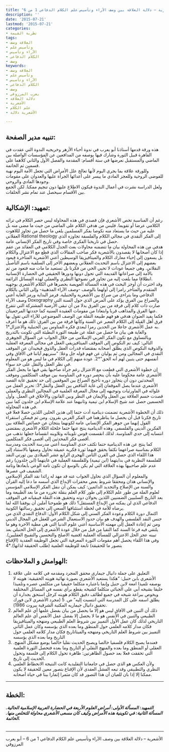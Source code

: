 ```yaml
---
title: "الأشعرية – دلالة العلاقة بين وصف الآراء وتأسيس علم الكلام الدفاعي 1 من 6"
description: ''
date: '2015-07-21'
lastmod: '2015-07-21'
categories:
- نظرية القيمة
tags:
- العلاقة وصف
- وتأسيس علم
- الآراء وتأسيس
- الكلام الدفاعي
- وصف
keywords:
- العلاقة وصف
- وتأسيس علم
- الآراء وتأسيس
- الكلام الدفاعي
- وصف
- يعرب المرزوقي
- دلالة العلاقة
- الأشعرية
- علم الكلام
- الأشعرية دلالة

---
```

## **تنبيه مدير الصفحة:**

هذه ورقة قدمها أستاذنا أبو يعرب في ندوة أحباء الأزهر وخريجيه الندوة التي عقدت في القاهرة قبيل الثورة وشارك فيها بوصفه من المدافعين عن المؤسسات الواصلة بين الماضي والمستقبل نعرضها في ستة أقسام: المقدمة والفصل الأول والثاني كلاهما على قسمين ثم الخاتمة.  
وللورقة علاقة بما يجري اليوم لأنها تعالج علل الأمراض التي تجعل الأمة اليوم نهبة للفوضى الروحية وللعجز المادي ما ييسر على أعدائها الجرأة عليها والعدوان على مقومات وجودها المادي والروحي.  
ولعل الدراسة نشرت في أعمال الندوة فيكون الاطلاع عليها دون تنجيم ممكنا. لكن الجمع بين الأقسام سيحصل عند تمام نشر الحلقات.

## **تمهيد: الإشكالية:**

رغم أن المناسبة تخص الأشعري فإن قصدي في هذه المحاولة ليس حصر الكلام في تراثه الكلامي عرضا أو تقويما. فليس من هدفي الكلام على الماضي من حيث ما مضى منه بل عليه من حيث ما يستعاد منه نكوصا بفكر المسلمين يلغي ما حصل من تجاوز لللاهوت العقلاني Rational theology إلى الفكر النقدي في مجالي الكلام والفلسفة تجاوزه الذي حصل في تاريخنا الفكري خاصة وفي تاريخ الفكر الإنساني عامة.  
هدفي من هذه المحاولة بيان ما تتضمنه محاولات بعث الجدل الكلامي في العقائد من عقم إذا كان أصحابها لا يقصدون بالأشعرية فكر صاحب المقالات الذي قطع مع الاعتزال والكلام بل يسعون إلى إحياء معارك الكلام والميتافيزيقا الوسيطين أعني الأشعرية المتأخرة فيعود بعضهم إلى الاعتزال باسم التحديث العقلاني وبعضهم الآخر إلى السلفية باسم التأصيل النقلاني. وهي جميعا عودات لا تحيي الحي من فكرنا بل تستعيد ما مات منه فتعود من ثم بالأمة إلى صراعاتها القديمة التي تحول دونها ودورها الحقيقي في الحضارة الإنسانية انطلاقا مما بلغت إليه من تجاوز في نضوجها النظري والعملي لهذه المسائل الزائفة.  
وقد اخترت أن أوجز البحث في هذه المسألة العويصة بحصرها في الكلام الأشعري بوجهيه المتقدم والمتأخر رامزا إلى أولهما بالوصف -وصف الآراء المذهبية- وإلى الثاني بالكلام الدفاعي وما يتراءى من صراع بين الأشعرية والحنبلية. فرمز البداية ورمز الغاية أعني وصف الآراء Doxography والصراع بين الفرق يؤكد على المرض الذي حول السنة التي صارت ذات كلام إلى فرقة من بين الفرق بدلا من أن تبقى الأرضية المشتركة التي تتفرع عنها الفرق والمذاهب قربا وابتعادا من مقومات العقيدة السنية كما حددتها المرجعيتان.  
فكما يفيد العنوان هدفي هو فهم طبيعة النقلة من الوصف الموضوعي للآراء التي تقول بها فرق أهل القبلة إلى الكلام المعبر عن السنة وكأنها فرقة من بين الفرق: ذلك هو ما أعرف به عمل الأشعري جاعلا من الحدين رمزا لبعدي فكره المناوس بين الحنبلية والاعتزال\*1.  
والغاية هي بيان ما حصل من غفلة عن طبيعة الثورة البطيئة التي تكونت بالتدريج وبالتساوق مع تكون الفكر العربي الإسلامي من خلال الجواب عن السؤال الجوهري التالي: كيف تم النكوص إلى الموقف الميتافيزيقي الغفل في مجالي المعرفة العقلية والذوقية النكوص الذي يطلق أصحابه بمقتضاه قدرات العقل والذوق فيحيدان عن الموقف النقدي في المجالين ومن ثم يوليان عن فهم قوله جل وعلا: “سنريهم آياتنا في الآفاق وفي أنفسهم حتى يتبين لهم أنه الحق”\*2. عودة منهم إلى الكلام في ما ليس هو من المعلوم في نظر العقل والنقل على حد سواء.  
إن خطوة الأشعري التي قطعت مع الاعتزال رغم جرأة صاحبها بقي فيها ما يجعل الفكر الأشعري عامة محكوما عليه بأن ينحصر دوره في المناوسة بين موقف المتكلمين وموقف المحدثين دون أن يتجاوز دوره تأجيج الصراع بين الموقفين إلى حد تحقيق غاية القصد الأشعري عندما يصل الموقفان إلى غاية التناقض بين العقل والنقل\*3: تحرير العقل من غلوائه في الماورئيات وتوجيهه إلى مجال المعرفة العلمية في المجالين النظري والعملي قصدت حسم العلاقة بين العقل والإيمان في النظر وبين القانون والأخلاق في العمل. وأول الحسمين حصل عند شيخ الإسلام ابن تيمية وثانيهما عند علامة الإسلام ابن خلدون كما نبين في هذه المحاولة.  
ذلك أن الخطوة الأشعرية تضمنت دينامية أدت حتما إلى هذين الحلين اللذين حصلا فعلا في تاريخ فكرنا قبل أن يحصل ما يناظرهما في الفكر الغربي بقرون. ومن ثم فيمكن استقراء القول إنهما من جوهر الفكر الإنساني عامة لكونهما ينتجان عن خصائص العلاقة بين الفكرين الديني والفلسفي. وهذه الدينامية ينتج عنها حتما خلخلة الكلام الأشعري بمقتضى انتسابه إلى حدي المناوسة. لذلك انقسمت قوس تلويناته وتلاوينه انقساما جعلها تذهب من أقصى فكر المحدثين إلى أقصى فكر المتكلمين.  
كما ينتج عن هذه الدينامية حتما تكثف حدي المناوسة أعني مدرسة الحديث ومدرسة الكلام بمناسبة صراعهما تكثفا يحقق فيهما ثورة فكرية عميقة نحاول وصفها بالاستناد إلى هذا اللقاء الذي حصل في القرن الثامن الهجري الرابع عشر الميلادي بين ثورتي النقد للفلسفة النظرية في بدايتهما (ابن تيمية) وللفلسفة العملية في غايتهما (ابن خلدون) رغم عدم علم صاحبيها بهذه العلاقة التي لم يكن بالوسع أن تكون تامة الوعي بأبعادها وتامة الشفيف في عصرها.  
والمعلوم أن السؤال الذي نحاول الجواب عنه قد مهد له رائدا نقد الفكر الإسلامي والإنساني هذان ومحققا شروط بعض محفزات الإبداع الذي أسسه ما دعا إليه القرآن والسنة من الإصلاح والتجديد الدائمين: كيف يمكن أن ننقل الفكر الإسلامي المؤسس لعلوم الملة من طور علم الكلام إلى طور كلام العلم بنقلة تحرره من ما بعد الطبيعة وما بعد التاريخ السلبيين الضمنيين اللذين يحولان دونه وتحقيق هذه النقلة فيبقيانه في الموقف الدفاعي الذي لن يمكنه من الإبداع المستقل؟ ذلك هو طموحنا آملين أن يوفقنا الله لما يرضاه للأمة في لحظة استئنافها السعي إلى تحقيق رسالتها الكونية.  
اكتمال دورة الكلام وعودة الفكر السني إلى شكل الكلام الأول: الدفاع النقدي الذي من جنس النقد الفلسفي والهدف هو بيان حدود الاستعمال الشرعي للعقل في المجال الديني ومن ثم إعادة العقل إلى مهمته الأساسية أعني علوم الدنيا التي هي مطية الآخرة وهو ما يلتقي فيه فرعا السنة كما التقيا من قبل من خلال عودة الأشعري إلى الحل الحنبلي بعد تبينه عجز الحل الاعتزالي للمسألة العملية (قضية الاصلح والتحسين والتقبيح العقليين). وفي هذا اللقاء يحصل أهم مقومات الثورة المعرفية التي تجعل الوظيفة العقدية (الإقناع بتصور ما للحقيقة) تابعة للوظيفة العلمية (طلب الحقيقة لذاتها).\*4

## **الهوامش و الملاحظات:**

1. التعليق على جملة دانيال جيماري محقق المجرد ومقدمه في كلامه على علاقة الأشعري بابن حنبل: “هكذا يستعيد الأشعري بصورة نهائية هويته الحقيقية: هويته لا بوصفه تلميذا امعة لابن حنبل وإنما باعتباره متكلما حقيقيا من متكلمي عصره وتلميذا خليقا بشيخه أبي علي الجبائي متكلما كشيخه يقطع برأي نفسه في المسائل المختلفة ويخوص ببراعة شيخه في جميع لطائف دقيق الكلام هويته كرجل استحق بجدارة أن يطلق اسمه على كل المدرسة التي انتسبت إليه” ص. 5 (مجرد الأشعري لابن فورك تحقيق دانيال جيماريه المكتبة الشرقية بيروت 1986).
2. ذلك أن التبين في الآفاق ليس هو إلا ما يحصل من بيان بفضل علمها أي علم العالم الطبيعي والتبين في الأنفس هو ما لا يحصل إلا بفضل عمل الأنفس أي علم العالم التاريخي لذلك كان عمل الأول التمييز بين شروط العلم الطبيعي ومنهجه والميتافيزيقا فكان مدار كلامه العلمي حول المنطق وما بعده الذي يؤسسه وكان عمل الثاني التمييز بين شروط العلم التاريخي ومنهجه والميتاتاريخ فكان مدار كلامه العلمي حول التاريخ وما بعده الذي يؤسسه
3. .فعندما يصبح الكلام فلسفيا خالصا ويصبح الحديث نقليا خالصا يوضع مشكل المنهج العقلي أو المنطق وما بعده والمنهج النقلي أو التاريخ وما بعده فتحصل الثورة العلمية التي تحققت فعلا بعد حصول الظاهرتين: ظاهرة تحول الكلام إلى فلسفة وتحول الحديث إلى تاريخ.
4. ولأن العكس هو الذي حصل في جامعاتنا التقليدية كانت النتيجة الانحطاط العلمي النظري والتطبيقي وقد تبعه الفشل العقدي لأن الإقناع بتصور معين للحقيقة لا يكون ممكنا إلا إذا بان للعيان أن هذا التصور قد كان مثمرا إثمارا بينا في حياة أصحابه.

---

## **الخطة:**

###### **التمهيد:** **المسألة الأولى: أمراض العلوم الأربعة في الحضارة العربية الإسلامية الحالية.** **المسألة الثانية: في تكوينية هذه الأمراض وكيف كان مسعى الأشعري محاولة للتخلص منها.** **الخاتمة.**

---

الأشعرية – دلالة العلاقة بين وصف الآراء وتأسيس علم الكلام الدفاعي 1 من 6 – أبو يعرب المرزوقي

###